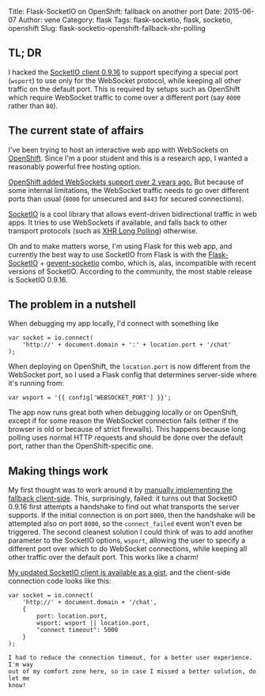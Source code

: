Title: Flask-SocketIO on OpenShift: fallback on another port
Date: 2015-06-07
Author: vene
Category: flask
Tags: flask-socketio, flask, socketio, openshift
Slug: flask-socketio-openshift-fallback-xhr-polling

## TL; DR

I hacked the [SocketIO client
0.9.16](https://gist.github.com/vene/c0657d854ae74a4511d2) to support
specifying a special port (`wsport`) to use only for the WebSocket protocol,
while keeping all other traffic on the default port. This is required by setups
such as OpenShift which require WebSocket traffic to come over a different port
(say `8000` rather than `80`).

## The current state of affairs

I've been trying to host an interactive web app with WebSockets on
[OpenShift](https://www.openshift.com/). Since I'm a poor student and this
is a research app, I wanted a reasonably powerful free hosting option.

[OpenShift added WebSockets support over 2 years
ago.](https://blog.openshift.com/paas-websockets/) But because of some
internal limitations, the WebSocket traffic needs to go over different ports
than usual (`8000` for unsecured and `8443` for secured connections).

[SocketIO](http://socket.io/) is a cool library that allows event-driven
bidirectional traffic in web apps.  It tries to use WebSockets if available,
and falls back to other transport protocols (such as [XHR Long
Polling](https://en.wikipedia.org/wiki/Push_technology#Long_polling))
otherwise.

Oh and to make matters worse, I'm using Flask for this web app, and currently
the best way to use SocketIO from Flask is with the [Flask-SocketIO](https://flask-socketio.readthedocs.org/en/latest/) +
[gevent-socketio](http://gevent-socketio.readthedocs.org/) combo, which is,
alas, incompatible with recent versions of SocketIO. According to the
community, the most stable release is SocketIO 0.9.16.

## The problem in a nutshell

When debugging my app locally, I'd connect with something like

```
var socket = io.connect(
    'http://' + document.domain + ':' + location.port + '/chat'
);
```

When deploying on OpenShift, the `location.port` is now different from the
WebSocket port, so I used a Flask config that determines server-side where it's
running from:

```
var wsport = '{{ config['WEBSOCKET_PORT'] }}';
```

The app now runs great both when debugging locally or on OpenShift, except if
for some reason the WebSocket connection fails (either if the browser is old
or because of strict firewalls).  This happens because long polling uses normal
HTTP requests and should be done over the default port, rather than the
OpenShift-specific one.

## Making things work

My first thought was to work around it by [manually implementing the fallback
client-side](http://stackoverflow.com/questions/8588689/node-js-socket-io-client-connect-failed-event).  This, surprisingly, failed: it turns out that
SocketIO 0.9.16 first attempts a handshake to find out what transports the
server supports. If the initial connection is on port `8000`, then the
handshake will be attempted also on port `8000`, so the `connect_failed` event
won't even be triggered.  The second cleanest solution I could think of was to
add another parameter to the SocketIO options, `wsport`, allowing the user to
specify a different port over which to do WebSocket connections, while keeping
all other traffic over the default port.  This works like a charm!

[My updated SocketIO client is available as a
gist](https://gist.github.com/vene/c0657d854ae74a4511d2), and the client-side
connection code looks like this:

```
var socket = io.connect(
    'http://' + document.domain + '/chat',
    {
        port: location.port,
        wsport: wsport || location.port,
        "connect timeout": 5000
    }
);

I had to reduce the connection timeout, for a better user experience.  I'm way
out of my comfort zone here, so in case I missed a better solution, do let me
know!
```
